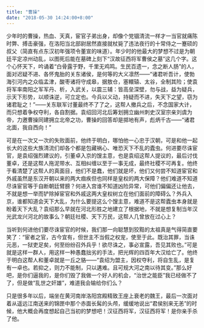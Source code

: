 ```yaml
---
title: "曹操"
date: "2018-05-30 14:24:00+8:00"
---
```


少年时的曹操，热血、天真，宦官子弟出身，却像个党锢清流一样才一当官就痛陈时弊、搏击豪强，在洛阳当北部尉居然直接就杖毙了违法夜行的十常侍之一蹇硕的叔父（简直有点东汉初年强项令董宣的味道）。年少时的他最大的梦想不过是为朝廷平定凉州动乱，以图死后能在墓碑上刻下“汉故征西将军曹侯之墓”这几个字。这个心怀天下，吟诵着“白骨露于野，千里无鸡鸣。生民百遗一，念之断人肠”的人，面对迟疑不进、各怀鬼胎的关东诸侯，是何等的大义凛然——“诸君听吾计，使勃海引河内之众临孟津，酸枣诸将守成皋，据敖仓，塞轘辕、太谷，全制其险；使袁将军率南阳之军军丹、析，入武关，以震三辅：皆高垒深壁，勿与战，益为疑兵，示天下形势，以顺诛逆，可立定也。今兵以义动，持疑而不进，失天下之望，窃为诸君耻之！”——关东联军讨董最终不了了之，这帮人撤兵之后，不念国家大计，而只想着争权夺利，各自割据。袁绍回河北后筹划拥立幽州刺史汉室宗亲刘虞为帝，力邀曹操同建拥立北帝之功，曹操的回答却是掷地有声，彪炳千古——“诸君北面，我自西向！”

可是在一次又一次的失败面前，他终于明白，哪怕他一心忠于汉朝，可是和他一起长大的这些大族清流们却各个都是包藏祸心、唯恐天下不乱的蠹虫。何进要尽诛宦官，是袁绍强烈建议的，引董卓入京的馊主意，也是袁绍这帮人提议的，最后讨伐董卓，还是这帮人拖泥带水、互相纠缠以至于一事无成，最终社稷不可再复。他终于看清楚了这帮人的真面目，他们不是蠢，他们就是坏，他们又何尝不知道宦官和外戚虽然是东汉开朝以来的两大痼疾但也同样是皇权的两大保障？他们难道不知道尽诛宦官等于自断朝廷臂膀？何进入宫谁不知道凶险异常，可他们偏偏还让他去，不就是想一举而铲除掉宦官和外戚这两大皇权树立在他们面前的障碍么？外兵入京，谁都知道会天下大乱，为什么要提这么个馊主意，难道不是这帮蠹虫本身就是盼着天下大乱？袁绍那么早就在河北形胜之地建立了根据地，不就是想复制当年汉光武龙兴河北的故事么？朝廷社稷、天下万民，这帮人几曾放在过心上？

当听到何进他们要尽诛宦官的时候，我们那一向聪慧到狡黠的太祖真是气得简直要笑了：“宦者之官，古今宜有，但世主不当假之权宠，使至于此。既治其罪，当诛元恶，一狱吏足矣，何至纷纷召外兵乎！欲尽诛之，事必宣露，吾见其败也。”可是就是这样一群人，用这样一种愚蠢拙劣的手法，把光辉的四百年大汉给亡了。他终于明白这帮人和董卓就是一丘之貉——“袁绍为盟主，因权夺利，将自生乱，是复有一卓也。若抑之，则力不能制，只以遘难。且可规大河之南以待其变。”那么好吧，是你们逼我的，是你们毁了我做一个好人的机会，“治世之能臣”我已经做不了了，但是做“乱世之奸雄”，难道我会输给你们么？

只是很多年以后，端坐在黄河南岸洛阳宫殿精致王座上衰老的魏王，最后一次面对着从遥远江南送来的锦匣中那个赤面长髯的头颅，缓缓地说出“君侯别来无恙”的时候，他大概会再度想起自己当初的梦想吧！汉征西将军，汉征西将军！是你亲手杀了他。